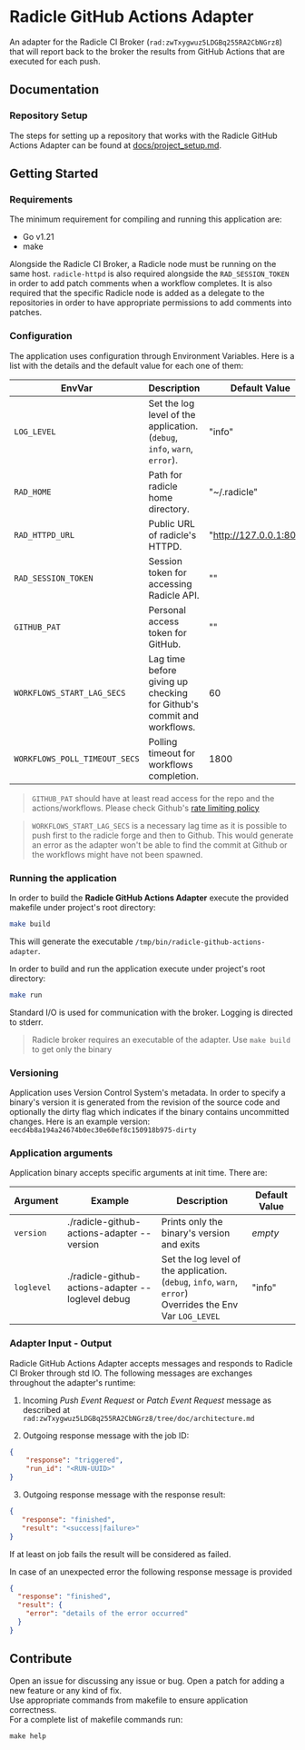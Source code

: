 # Radicle GitHub Actions Adapter

An adapter for the Radicle CI Broker (`rad:zwTxygwuz5LDGBq255RA2CbNGrz8`) that will report back to the broker the 
results from GitHub Actions that are executed for each push.

## Documentation

### Repository Setup

The steps for setting up a repository that works with the Radicle GitHub Actions Adapter can be found at 
[docs/project_setup.md](docs/project_setup.md).

## Getting Started

### Requirements

The minimum requirement for compiling and running this application are:
- Go v1.21
- make

Alongside the Radicle CI Broker, a Radicle node must be running on the same host.
`radicle-httpd` is also required alongside the `RAD_SESSION_TOKEN` in order to add patch comments when a 
workflow completes. It is also required that the specific Radicle node is added as a delegate to the repositories in 
order to have appropriate permissions to add comments into patches.

### Configuration

The application uses configuration through Environment Variables. Here is a list with the details and the default
value for each one of them:

| EnvVar                        | Description                                                                  | Default Value           |
|-------------------------------|------------------------------------------------------------------------------|-------------------------|
| `LOG_LEVEL`                   | Set the log level of the application.<br>(`debug`, `info`, `warn`, `error`). | "info"                  |
| `RAD_HOME`                    | Path for radicle home directory.                                             | "~/.radicle"            |
| `RAD_HTTPD_URL`               | Public URL of radicle's HTTPD.                                               | "http://127.0.0.1:8080" |
| `RAD_SESSION_TOKEN`           | Session token for accessing Radicle API.                                     | ""                      |
| `GITHUB_PAT`                  | Personal access token for GitHub.                                            | ""                      |
| `WORKFLOWS_START_LAG_SECS`    | Lag time before giving up checking for Github's commit and workflows.        | 60                      |
| `WORKFLOWS_POLL_TIMEOUT_SECS` | Polling timeout for workflows completion.                                    | 1800                    |

> `GITHUB_PAT` should have at least read access for the repo and the actions/workflows. Please check Github's [rate 
> limiting policy](https://docs.github.com/en/rest/using-the-rest-api/rate-limits-for-the-rest-api) 
 
> `WORKFLOWS_START_LAG_SECS` is a necessary lag time as it is possible to push first to the radicle forge and then to 
> Github. This would generate an error as the adapter won't be able to find the commit at Github or the workflows 
> might have not been spawned.  
 
### Running the application

In order to build the **Radicle GitHub Actions Adapter** execute the provided makefile under project's root directory:

```bash
make build
```
This will generate the executable `/tmp/bin/radicle-github-actions-adapter`.

In order to build and run the application execute under project's root directory:

```bash
make run
```

Standard I/O is used for communication with the broker. Logging is directed to stderr.

> Radicle broker requires an executable of the adapter. Use `make build` to get only the binary

### Versioning

Application uses Version Control System's metadata. In order to specify a binary's version it is generated from the
revision of the source code and optionally the dirty flag which indicates if the binary contains uncommitted changes.
Here is an example version: `eecd4b8a194a24674b0ec30e60ef8c150918b975-dirty`

### Application arguments

Application binary accepts specific arguments at init time. There are:

| Argument   | Example                                           | Description                                                                                                       | Default Value |
|------------|---------------------------------------------------|-------------------------------------------------------------------------------------------------------------------|---------------|
| `version`  | ./radicle-github-actions-adapter --version        | Prints only the binary's version and exits                                                                        | _empty_       |
| `loglevel` | ./radicle-github-actions-adapter --loglevel debug | Set the log level of the application.<br>(`debug`, `info`, `warn`, `error`)<br/>Overrides the Env Var `LOG_LEVEL` | "info"        |

### Adapter Input - Output

Radicle GitHub Actions Adapter accepts messages and responds to Radicle CI Broker through std IO. The following messages
are exchanges throughout the adapter's runtime:

1. Incoming _Push Event Request_ or _Patch Event Request_ message as described at
   `rad:zwTxygwuz5LDGBq255RA2CbNGrz8/tree/doc/architecture.md`

2. Outgoing response message with the job ID:

```json
{
    "response": "triggered",
    "run_id": "<RUN-UUID>"
}
```
3. Outgoing response message with the response result:

```json
{
   "response": "finished",
   "result": "<success|failure>"
}
```

If at least on job fails the result will be considered as failed.

In case of an unexpected error the following response message is provided

```json
{
  "response": "finished",
  "result": {
    "error": "details of the error occurred"
  }
}
```

## Contribute

Open an issue for discussing any issue or bug.
Open a patch for adding a new feature or any kind of fix.  
Use appropriate commands from makefile to ensure application correctness.  
For a complete list of makefile commands run:
```
make help
```
